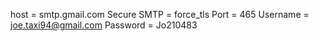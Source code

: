host = smtp.gmail.com
Secure SMTP = force_tls
Port = 465
Username = joe.taxi94@gmail.com
Password = Jo210483
